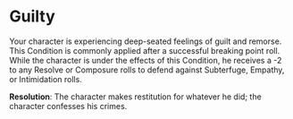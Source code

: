 # Guilty

Your character is experiencing deep-seated feelings of guilt
and remorse. This Condition is commonly applied after a
successful breaking point roll. While the character is under
the effects of this Condition, he receives a -2 to any Resolve
or Composure rolls to defend against Subterfuge, Empathy,
or Intimidation rolls.

**Resolution**: The character makes restitution for whatever
he did; the character confesses his crimes.